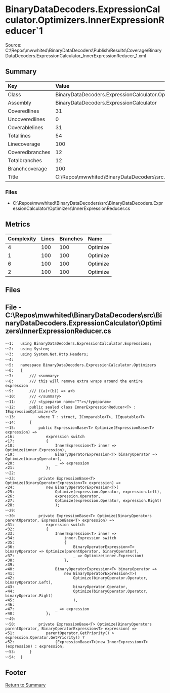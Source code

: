﻿
# BinaryDataDecoders.ExpressionCalculator.Optimizers.InnerExpressionReducer`1
Source: C:\Repos\mwwhited\BinaryDataDecoders\Publish\Results\Coverage\BinaryDataDecoders.ExpressionCalculator_InnerExpressionReducer_1.xml

## Summary

| Key                  | Value                                                            |
| :------------------- | :--------------------------------------------------------------- |
| Class                | BinaryDataDecoders.ExpressionCalculator.Optimizers.InnerExpr | 
| Assembly             | BinaryDataDecoders.ExpressionCalculator                      | 
| Coveredlines         | 31                                                           | 
| Uncoveredlines       | 0                                                            | 
| Coverablelines       | 31                                                           | 
| Totallines           | 54                                                           | 
| Linecoverage         | 100                                                          | 
| Coveredbranches      | 12                                                           | 
| Totalbranches        | 12                                                           | 
| Branchcoverage       | 100                                                          | 
| Title                | C:\Repos\mwwhited\BinaryDataDecoders\src\..\src\BinaryDataDe | 

### Files
 * C:\Repos\mwwhited\BinaryDataDecoders\src\BinaryDataDecoders.ExpressionCalculator\Optimizers\InnerExpressionReducer.cs

## Metrics

| Complexity | Lines | Branches | Name                                          |
| :--------- | :---- | :------- | :-------------------------------------------- |
| 4          | 100   | 100      | Optimize | 
| 1          | 100   | 100      | Optimize | 
| 6          | 100   | 100      | Optimize | 
| 2          | 100   | 100      | Optimize | 
## Files

## File - C:\Repos\mwwhited\BinaryDataDecoders\src\BinaryDataDecoders.ExpressionCalculator\Optimizers\InnerExpressionReducer.cs

```CSharp
〰1:   using BinaryDataDecoders.ExpressionCalculator.Expressions;
〰2:   using System;
〰3:   using System.Net.Http.Headers;
〰4:   
〰5:   namespace BinaryDataDecoders.ExpressionCalculator.Optimizers
〰6:   {
〰7:       /// <summary>
〰8:       /// this will remove extra wraps around the entire expression
〰9:       /// ((a)+(b)) => a+b
〰10:      /// </summary>
〰11:      /// <typeparam name="T"></typeparam>
〰12:      public sealed class InnerExpressionReducer<T> : IExpressionOptimizer<T>
〰13:          where T : struct, IComparable<T>, IEquatable<T>
〰14:      {
〰15:          public ExpressionBase<T> Optimize(ExpressionBase<T> expression) =>
✔16:              expression switch
✔17:              {
✔18:                  InnerExpression<T> inner => Optimize(inner.Expression),
✔19:                  BinaryOperatorExpression<T> binaryOperator => Optimize(binaryOperator),
✔20:                  _ => expression
✔21:              };
〰22:  
〰23:          private ExpressionBase<T> Optimize(BinaryOperatorExpression<T> expression) =>
✔24:              new BinaryOperatorExpression<T>(
✔25:                  Optimize(expression.Operator, expression.Left),
✔26:                  expression.Operator,
✔27:                  Optimize(expression.Operator, expression.Right)
✔28:                  );
〰29:  
〰30:          private ExpressionBase<T> Optimize(BinaryOperators parentOperator, ExpressionBase<T> expression) =>
✔31:              expression switch
✔32:              {
✔33:                  InnerExpression<T> inner =>
✔34:                      inner.Expression switch
✔35:                      {
✔36:                          BinaryOperatorExpression<T> binaryOperator => Optimize(parentOperator, binaryOperator),
✔37:                          _ => Optimize(inner.Expression)
✔38:                      },
✔39:  
✔40:                  BinaryOperatorExpression<T> binaryOperator =>
✔41:                      new BinaryOperatorExpression<T>(
✔42:                          Optimize(binaryOperator.Operator, binaryOperator.Left),
✔43:                          binaryOperator.Operator,
✔44:                          Optimize(binaryOperator.Operator, binaryOperator.Right)
✔45:                          ),
✔46:  
✔47:                  _ => expression
✔48:              };
〰49:  
〰50:          private ExpressionBase<T> Optimize(BinaryOperators parentOperator, BinaryOperatorExpression<T> expression) =>
✔51:              parentOperator.GetPriority() > expression.Operator.GetPriority() ?
✔52:                  (ExpressionBase<T>)new InnerExpression<T>(expression) : expression;
〰53:      }
〰54:  }

```
## Footer 
[Return to Summary](Summary.md)

